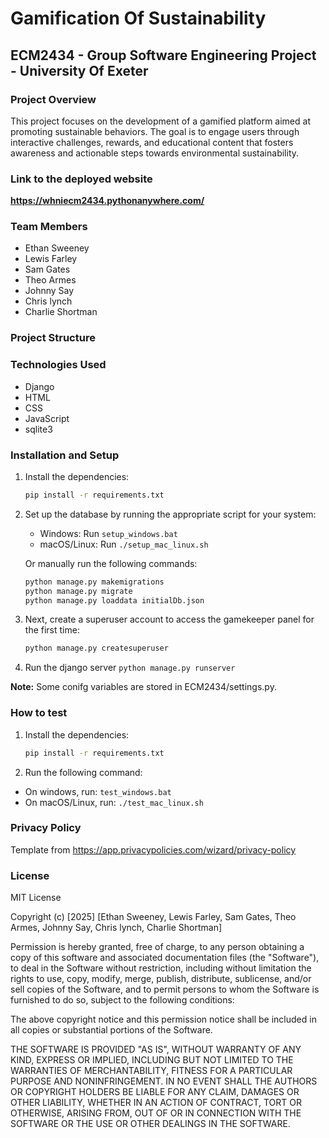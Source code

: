 # Gamification Of Sustainability

## ECM2434 - Group Software Engineering Project - University Of Exeter

### Project Overview
This project focuses on the development of a gamified platform aimed at 
promoting sustainable behaviors. The goal is to engage users through 
interactive challenges, rewards, and  educational content that fosters
awareness and actionable steps towards environmental sustainability.

### Link to the deployed website
**https://whniecm2434.pythonanywhere.com/**

### Team Members
- Ethan Sweeney
- Lewis Farley
- Sam Gates
- Theo Armes
- Johnny Say
- Chris lynch
- Charlie Shortman

### Project Structure

### Technologies Used
- Django
- HTML
- CSS
- JavaScript
- sqlite3

### Installation and Setup

1. Install the dependencies:
   ```sh
   pip install -r requirements.txt
   ```

2. Set up the database by running the appropriate script for your system:
   - Windows: Run `setup_windows.bat`
   - macOS/Linux: Run `./setup_mac_linux.sh`

   Or manually run the following commands:
   ```sh
   python manage.py makemigrations
   python manage.py migrate
   python manage.py loaddata initialDb.json
   ```
   
3. Next, create a superuser account to access the gamekeeper panel for the first time:
   ```sh
   python manage.py createsuperuser
   ```

4. Run the django server ```python manage.py runserver```

**Note:** Some conifg variables are stored in ECM2434/settings.py.

### How to test
1. Install the dependencies:
   ```sh
   pip install -r requirements.txt
   ```

2. Run the following command:
- On windows, run: `test_windows.bat`
- On macOS/Linux, run: `./test_mac_linux.sh`

### Privacy Policy
Template from https://app.privacypolicies.com/wizard/privacy-policy

### License
MIT License

Copyright (c) [2025] [Ethan Sweeney, Lewis Farley, Sam Gates, Theo Armes, Johnny Say, Chris lynch, Charlie Shortman]

Permission is hereby granted, free of charge, to any person obtaining a copy
of this software and associated documentation files (the "Software"), to deal
in the Software without restriction, including without limitation the rights
to use, copy, modify, merge, publish, distribute, sublicense, and/or sell
copies of the Software, and to permit persons to whom the Software is
furnished to do so, subject to the following conditions:

The above copyright notice and this permission notice shall be included in all
copies or substantial portions of the Software.

THE SOFTWARE IS PROVIDED "AS IS", WITHOUT WARRANTY OF ANY KIND, EXPRESS OR
IMPLIED, INCLUDING BUT NOT LIMITED TO THE WARRANTIES OF MERCHANTABILITY,
FITNESS FOR A PARTICULAR PURPOSE AND NONINFRINGEMENT. IN NO EVENT SHALL THE
AUTHORS OR COPYRIGHT HOLDERS BE LIABLE FOR ANY CLAIM, DAMAGES OR OTHER
LIABILITY, WHETHER IN AN ACTION OF CONTRACT, TORT OR OTHERWISE, ARISING FROM,
OUT OF OR IN CONNECTION WITH THE SOFTWARE OR THE USE OR OTHER DEALINGS IN THE
SOFTWARE.
